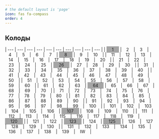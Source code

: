 ```yaml
---
# the default layout is 'page'
icon: fas fa-compass
order: 4
---
```


## Колоды

| --- | --- | --- | --- | --- | --- | --- | --- | --- | --- |
| <span style="background-color: rgba(0, 0, 0, 0.35); padding: 2px 6px;" class='z' onclick="window.open(`/posts/d1/`, `_self`);">   1   </span> | <span class='z' onclick="window.open(`/posts/d2/`, `_self`);">   2   </span> | <span class='z' onclick="window.open(`/posts/d3/`, `_self`);">   3   </span> | <span class='z' onclick="window.open(`/posts/d4/`, `_self`);">   4   </span> | <span class='z' onclick="window.open(`/posts/d5/`, `_self`);">   5   </span> | <span class='z' onclick="window.open(`/posts/d6/`, `_self`);">   6   </span> | <span class='z' onclick="window.open(`/posts/d7/`, `_self`);">   7   </span> | <span style="background-color: rgba(0, 0, 0, 0.35); padding: 2px 6px;" class='z' onclick="window.open(`/posts/d8/`, `_self`);">   8   </span> | <span class='z' onclick="window.open(`/posts/d9/`, `_self`);">   9   </span> | <span class='z' onclick="window.open(`/posts/d10/`, `_self`);">   10   </span> |
| <span class='z' onclick="window.open(`/posts/d11/`, `_self`);">   11   </span> | <span class='z' onclick="window.open(`/posts/d12/`, `_self`);">   12   </span> | <span class='z' onclick="window.open(`/posts/d13/`, `_self`);">   13   </span> | <span class='z' onclick="window.open(`/posts/d14/`, `_self`);">   14   </span> | <span class='z' onclick="window.open(`/posts/d15/`, `_self`);">   15   </span> | <span class='z' onclick="window.open(`/posts/d16/`, `_self`);">   16   </span> | <span class='z' onclick="window.open(`/posts/d17/`, `_self`);">   17   </span> | <span class='z' onclick="window.open(`/posts/d18/`, `_self`);">   18   </span> | <span class='z' onclick="window.open(`/posts/d19/`, `_self`);">   19   </span> | <span class='z' onclick="window.open(`/posts/d20/`, `_self`);">   20   </span> |
| <span class='z' onclick="window.open(`/posts/d21/`, `_self`);">   21   </span> | <span class='z' onclick="window.open(`/posts/d22/`, `_self`);">   22   </span> | <span class='z' onclick="window.open(`/posts/d23/`, `_self`);">   23   </span> | <span class='z' onclick="window.open(`/posts/d24/`, `_self`);">   24   </span> | <span class='z' onclick="window.open(`/posts/d25/`, `_self`);">   25   </span> | <span style="background-color: rgba(0, 0, 0, 0.35); padding: 2px 6px;" class='z' onclick="window.open(`/posts/d26/`, `_self`);">   26   </span> | <span class='z' onclick="window.open(`/posts/d27/`, `_self`);">   27   </span> | <span class='z' onclick="window.open(`/posts/d28/`, `_self`);">   28   </span> | <span class='z' onclick="window.open(`/posts/d29/`, `_self`);">   29   </span> | <span class='z' onclick="window.open(`/posts/d30/`, `_self`);">   30   </span> |
| <span class='z' onclick="window.open(`/posts/d31/`, `_self`);">   31   </span> | <span class='z' onclick="window.open(`/posts/d32/`, `_self`);">   32   </span> | <span class='z' onclick="window.open(`/posts/d33/`, `_self`);">   33   </span> | <span class='z' onclick="window.open(`/posts/d34/`, `_self`);">   34   </span> | <span class='z' onclick="window.open(`/posts/d35/`, `_self`);">   35   </span> | <span class='z' onclick="window.open(`/posts/d36/`, `_self`);">   36   </span> | <span class='z' onclick="window.open(`/posts/d37/`, `_self`);">   37   </span> | <span class='z' onclick="window.open(`/posts/d38/`, `_self`);">   38   </span> | <span class='z' onclick="window.open(`/posts/d39/`, `_self`);">   39   </span> | <span class='z' onclick="window.open(`/posts/d40/`, `_self`);">   40   </span> |
| <span class='z' onclick="window.open(`/posts/d41/`, `_self`);">   41   </span> | <span class='z' onclick="window.open(`/posts/d42/`, `_self`);">   42   </span> | <span class='z' onclick="window.open(`/posts/d43/`, `_self`);">   43   </span> | <span class='z' onclick="window.open(`/posts/d44/`, `_self`);">   44   </span> | <span class='z' onclick="window.open(`/posts/d45/`, `_self`);">   45   </span> | <span class='z' onclick="window.open(`/posts/d46/`, `_self`);">   46   </span> | <span class='z' onclick="window.open(`/posts/d47/`, `_self`);">   47   </span> | <span class='z' onclick="window.open(`/posts/d48/`, `_self`);">   48   </span> | <span class='z' onclick="window.open(`/posts/d49/`, `_self`);">   49   </span> | <span class='z' onclick="window.open(`/posts/d50/`, `_self`);">   50   </span> |
| <span class='z' onclick="window.open(`/posts/d51/`, `_self`);">   51   </span> | <span class='z' onclick="window.open(`/posts/d52/`, `_self`);">   52   </span> | <span class='z' onclick="window.open(`/posts/d53/`, `_self`);">   53   </span> | <span class='z' onclick="window.open(`/posts/d54/`, `_self`);">   54   </span> | <span class='z' onclick="window.open(`/posts/d55/`, `_self`);">   55   </span> | <span class='z' onclick="window.open(`/posts/d56/`, `_self`);">   56   </span> | <span class='z' onclick="window.open(`/posts/d57/`, `_self`);">   57   </span> | <span class='z' onclick="window.open(`/posts/d58/`, `_self`);">   58   </span> | <span class='z' onclick="window.open(`/posts/d59/`, `_self`);">   59   </span> | <span class='z' onclick="window.open(`/posts/d60/`, `_self`);">   60   </span> |
| <span class='z' onclick="window.open(`/posts/d61/`, `_self`);">   61   </span> | <span class='z' onclick="window.open(`/posts/d62/`, `_self`);">   62   </span> | <span class='z' onclick="window.open(`/posts/d63/`, `_self`);">   63   </span> | <span style="background-color: rgba(0, 0, 0, 0.35); padding: 2px 6px;" class='z' onclick="window.open(`/posts/d64/`, `_self`);">   64   </span> | <span class='z' onclick="window.open(`/posts/d65/`, `_self`);">   65   </span> | <span class='z' onclick="window.open(`/posts/d66/`, `_self`);">   66   </span> | <span class='z' onclick="window.open(`/posts/d67/`, `_self`);">   67   </span> | <span class='z' onclick="window.open(`/posts/d68/`, `_self`);">   68   </span> | <span class='z' onclick="window.open(`/posts/d69/`, `_self`);">   69   </span> | <span class='z' onclick="window.open(`/posts/d70/`, `_self`);">   70   </span> |
| <span class='z' onclick="window.open(`/posts/d71/`, `_self`);">   71   </span> | <span class='z' onclick="window.open(`/posts/d72/`, `_self`);">   72   </span> | <span class='z' onclick="window.open(`/posts/d73/`, `_self`);">   73   </span> | <span class='z' onclick="window.open(`/posts/d74/`, `_self`);">   74   </span> | <span class='z' onclick="window.open(`/posts/d75/`, `_self`);">   75   </span> | <span class='z' onclick="window.open(`/posts/d76/`, `_self`);">   76   </span> | <span class='z' onclick="window.open(`/posts/d77/`, `_self`);">   77   </span> | <span class='z' onclick="window.open(`/posts/d78/`, `_self`);">   78   </span> | <span class='z' onclick="window.open(`/posts/d79/`, `_self`);">   79   </span> | <span class='z' onclick="window.open(`/posts/d80/`, `_self`);">   80   </span> |
| <span class='z' onclick="window.open(`/posts/d81/`, `_self`);">   81   </span> | <span class='z' onclick="window.open(`/posts/d82/`, `_self`);">   82   </span> | <span class='z' onclick="window.open(`/posts/d83/`, `_self`);">   83   </span> | <span class='z' onclick="window.open(`/posts/d84/`, `_self`);">   84   </span> | <span class='z' onclick="window.open(`/posts/d85/`, `_self`);">   85   </span> | <span class='z' onclick="window.open(`/posts/d86/`, `_self`);">   86   </span> | <span class='z' onclick="window.open(`/posts/d87/`, `_self`);">   87   </span> | <span class='z' onclick="window.open(`/posts/d88/`, `_self`);">   88   </span> | <span class='z' onclick="window.open(`/posts/d89/`, `_self`);">   89   </span> | <span class='z' onclick="window.open(`/posts/d90/`, `_self`);">   90   </span> |
| <span class='z' onclick="window.open(`/posts/d91/`, `_self`);">   91   </span> | <span class='z' onclick="window.open(`/posts/d92/`, `_self`);">   92   </span> | <span class='z' onclick="window.open(`/posts/d93/`, `_self`);">   93   </span> | <span class='z' onclick="window.open(`/posts/d94/`, `_self`);">   94   </span> | <span class='z' onclick="window.open(`/posts/d95/`, `_self`);">   95   </span> | <span class='z' onclick="window.open(`/posts/d96/`, `_self`);">   96   </span> | <span class='z' onclick="window.open(`/posts/d97/`, `_self`);">   97   </span> | <span class='z' onclick="window.open(`/posts/d98/`, `_self`);">   98   </span> | <span class='z' onclick="window.open(`/posts/d99/`, `_self`);">   99   </span> | <span class='z' onclick="window.open(`/posts/d100/`, `_self`);">   100   </span> |
| <span class='z' onclick="window.open(`/posts/d101/`, `_self`);">   101   </span> | <span class='z' onclick="window.open(`/posts/d102/`, `_self`);">   102   </span> | <span class='z' onclick="window.open(`/posts/d103/`, `_self`);">   103   </span> | <span class='z' onclick="window.open(`/posts/d104/`, `_self`);">   104   </span> | <span class='z' onclick="window.open(`/posts/d105/`, `_self`);">   105   </span> | <span class='z' onclick="window.open(`/posts/d106/`, `_self`);">   106   </span> | <span style="background-color: rgba(0, 0, 0, 0.35); padding: 2px 6px;" class='z' onclick="window.open(`/posts/d107/`, `_self`);">   107   </span> | <span class='z' onclick="window.open(`/posts/d108/`, `_self`);">   108   </span> | <span class='z' onclick="window.open(`/posts/d109/`, `_self`);">   109   </span> | <span class='z' onclick="window.open(`/posts/d110/`, `_self`);">   110   </span> |
| <span class='z' onclick="window.open(`/posts/d111/`, `_self`);">   111   </span> | <span class='z' onclick="window.open(`/posts/d112/`, `_self`);">   112   </span> | <span class='z' onclick="window.open(`/posts/d113/`, `_self`);">   113   </span> | <span class='z' onclick="window.open(`/posts/d114/`, `_self`);">   114   </span> | <span class='z' onclick="window.open(`/posts/d115/`, `_self`);">   115   </span> | <span class='z' onclick="window.open(`/posts/d116/`, `_self`);">   116   </span> | <span class='z' onclick="window.open(`/posts/d117/`, `_self`);">   117   </span> | <span class='z' onclick="window.open(`/posts/d118/`, `_self`);">   118   </span> | <span class='z' onclick="window.open(`/posts/d119/`, `_self`);">   119   </span> | <span style="background-color: rgba(0, 0, 0, 0.35); padding: 2px 6px;" class='z' onclick="window.open(`/posts/d120/`, `_self`);">   120   </span> |
| <span class='z' onclick="window.open(`/posts/d121/`, `_self`);">   121   </span> | <span class='z' onclick="window.open(`/posts/d122/`, `_self`);">   122   </span> | <span style="background-color: rgba(0, 0, 0, 0.35); padding: 2px 6px;" class='z' onclick="window.open(`/posts/d123/`, `_self`);">   123   </span> | <span class='z' onclick="window.open(`/posts/d124/`, `_self`);">   124   </span> | <span style="background-color: rgba(0, 0, 0, 0.35); padding: 2px 6px;" class='z' onclick="window.open(`/posts/d125/`, `_self`);">   125   </span> | <span class='z' onclick="window.open(`/posts/d126/`, `_self`);">   126   </span> | <span class='z' onclick="window.open(`/posts/d127/`, `_self`);">   127   </span> | <span class='z' onclick="window.open(`/posts/d128/`, `_self`);">   128   </span> | <span class='z' onclick="window.open(`/posts/d129/`, `_self`);">   129   </span> | <span class='z' onclick="window.open(`/posts/d130/`, `_self`);">   130   </span> |
| <span class='z' onclick="window.open(`/posts/d131/`, `_self`);">   131   </span> | <span class='z' onclick="window.open(`/posts/d132/`, `_self`);">   132   </span> | <span class='z' onclick="window.open(`/posts/d133/`, `_self`);">   133   </span> | <span class='z' onclick="window.open(`/posts/d134/`, `_self`);">   134   </span> | <span class='z' onclick="window.open(`/posts/d135/`, `_self`);">   135   </span> | <span class='z' onclick="window.open(`/posts/d136/`, `_self`);">   136   </span> | <span class='z' onclick="window.open(`/posts/d137/`, `_self`);">   137   </span> | <span class='z' onclick="window.open(`/posts/d138/`, `_self`);">   138   </span> | <span class='z' onclick="window.open(`/posts/d139/`, `_self`);">   139   </span> | <span class='z' onclick="window.open(`/posts/d140/`, `_self`);">   IW   </span> |

